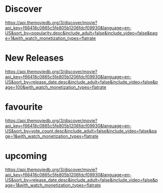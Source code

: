 # Discover
https://api.themoviedb.org/3/discover/movie?api_key=f66418c0865c5fe805b1206fdcf09930&language=en-US&sort_by=popularity.desc&include_adult=false&include_video=false&page=1&with_watch_monetization_types=flatrate

# New Releases
https://api.themoviedb.org/3/discover/movie?api_key=f66418c0865c5fe805b1206fdcf09930&language=en-US&sort_by=release_date.desc&include_adult=false&include_video=false&page=100&with_watch_monetization_types=flatrate

# favourite
https://api.themoviedb.org/3/discover/movie?api_key=f66418c0865c5fe805b1206fdcf09930&language=en-US&sort_by=vote_count.desc&include_adult=false&include_video=false&page=1&with_watch_monetization_types=flatrate

# upcoming
https://api.themoviedb.org/3/discover/movie?api_key=f66418c0865c5fe805b1206fdcf09930&language=en-US&sort_by=release_date.desc&include_adult=false&include_video=false&page=1&with_watch_monetization_types=flatrate